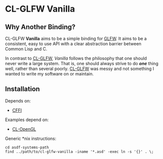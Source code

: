 # CL-GLFW Vanilla #

## Why Another Binding? ##

CL-GLFW __Vanilla__ aims to be a simple binding for [GLFW][]. It aims
to be a consistent, easy to use API with a clear abstraction barrier
between Common Lisp and C.

In contrast to [CL-GLFW][], _Vanilla_ follows the philosophy that one
should never write a large system. That is, one should always strive
to do ___one___ thing well, rather than several poorly. [CL-GLFW][]
was messy and not something I wanted to write my software on or
maintain.

## Installation ##

Depends on:

* [CFFI][]

Examples depend on:

* [CL-OpenGL][]

Generic *nix instructions:

    cd asdf-systems-path
    find ../path/to/cl-glfw-vanilla -iname '*.asd' -exec ln -s '{}' . \;

[GLFW]: http://www.glfw.org/ "GLFW"
[CL-GLFW]: http://repo.or.cz/w/cl-glfw.git "CL-GLFW"
[CFFI]: http://common-lisp.net/project/cffi/ "CFFI"
[CL-OpenGL]: https://github.com/3b/cl-opengl "CL-OpenGL"